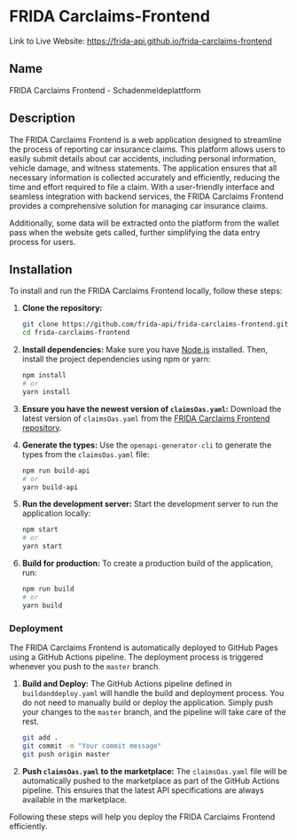 # FRIDA Carclaims-Frontend

Link to Live Website: https://frida-api.github.io/frida-carclaims-frontend

## Name

FRIDA Carclaims Frontend - Schadenmeldeplattform

## Description

The FRIDA Carclaims Frontend is a web application designed to streamline the process of reporting car insurance claims. This platform allows users to easily submit details about car accidents, including personal information, vehicle damage, and witness statements. The application ensures that all necessary information is collected accurately and efficiently, reducing the time and effort required to file a claim. With a user-friendly interface and seamless integration with backend services, the FRIDA Carclaims Frontend provides a comprehensive solution for managing car insurance claims.

Additionally, some data will be extracted onto the platform from the wallet pass when the website gets called, further simplifying the data entry process for users.

## Installation

To install and run the FRIDA Carclaims Frontend locally, follow these steps:

1. **Clone the repository:**
   ```bash
   git clone https://github.com/frida-api/frida-carclaims-frontend.git
   cd frida-carclaims-frontend
   ```

2. **Install dependencies:**
   Make sure you have [Node.js](https://nodejs.org/) installed. Then, install the project dependencies using npm or yarn:
   ```bash
   npm install
   # or
   yarn install
   ```

3. **Ensure you have the newest version of `claimsOas.yaml`:**
   Download the latest version of `claimsOas.yaml` from the [FRIDA Carclaims Frontend repository](https://github.com/FRIDA-api/frida-carclaims-frontend).

4. **Generate the types:**
   Use the `openapi-generator-cli` to generate the types from the `claimsOas.yaml` file:
   ```bash
   npm run build-api
   # or
   yarn build-api
   ```

5. **Run the development server:**
   Start the development server to run the application locally:
   ```bash
   npm start
   # or
   yarn start
   ```

6. **Build for production:**
   To create a production build of the application, run:
   ```bash
   npm run build
   # or
   yarn build
   ```

### Deployment

The FRIDA Carclaims Frontend is automatically deployed to GitHub Pages using a GitHub Actions pipeline. The deployment process is triggered whenever you push to the `master` branch.

1. **Build and Deploy:**
   The GitHub Actions pipeline defined in `buildanddeploy.yaml` will handle the build and deployment process. You do not need to manually build or deploy the application. Simply push your changes to the `master` branch, and the pipeline will take care of the rest.

   ```bash
   git add .
   git commit -m "Your commit message"
   git push origin master
   ```

2. **Push `claimsOas.yaml` to the marketplace:**
   The `claimsOas.yaml` file will be automatically pushed to the marketplace as part of the GitHub Actions pipeline. This ensures that the latest API specifications are always available in the marketplace.

Following these steps will help you deploy the FRIDA Carclaims Frontend efficiently.






